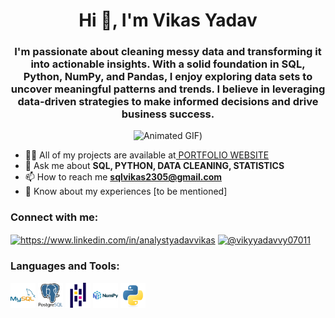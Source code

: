 <h1 align="center">Hi 👋, I'm Vikas Yadav</h1>
<h3 align="center">I'm passionate about cleaning messy data and transforming it into actionable insights. With a solid foundation in SQL, Python, NumPy, and Pandas, I enjoy exploring data sets to uncover meaningful patterns and trends. I believe in leveraging data-driven strategies to make informed decisions and drive business success.</h3>

<div align="center">
  
  ![Animated GIF](https://blog.drumup.io/wp-content/uploads/2018/02/source.gif))
</div>

- 👨‍💻 All of my projects are available at<a href=""> PORTFOLIO WEBSITE</a></li>
- 💬 Ask me about **SQL, PYTHON, DATA CLEANING, STATISTICS**
- 📫 How to reach me **sqlvikas2305@gmail.com**
- 📄 Know about my experiences [to be mentioned]

<h3 align="left">Connect with me:</h3>
<p align="left">
  
  <a href="https://linkedin.com/in/https://www.linkedin.com/in/analystyadavvikas" target="blank"><img align="center" src="https://raw.githubusercontent.com/rahuldkjain/github-profile-readme-generator/master/src/images/icons/Social/linked-in-alt.svg" alt="https://www.linkedin.com/in/analystyadavvikas" height="30" width="40" /></a>
  <a href="https://www.hackerrank.com/@vikyyadavvy07011" target="blank"><img align="center" src="https://raw.githubusercontent.com/rahuldkjain/github-profile-readme-generator/master/src/images/icons/Social/hackerrank.svg" alt="@vikyyadavvy07011" height="30" width="40" /></a>
</p>

<h3 align="left">Languages and Tools:</h3>
<p align="left">
  <a href="https://www.mysql.com/" target="_blank" rel="noreferrer"><img src="https://raw.githubusercontent.com/devicons/devicon/master/icons/mysql/mysql-original-wordmark.svg" alt="mysql" width="40" height="40"/></a>
   <a href="https://www.postgresql.org" target="_blank" rel="noreferrer"><img src="https://raw.githubusercontent.com/devicons/devicon/master/icons/postgresql/postgresql-original-wordmark.svg" alt="postgresql" width="40" height="40"/></a> 
  <a href="https://pandas.pydata.org/" target="_blank" rel="noreferrer"><img src="https://raw.githubusercontent.com/devicons/devicon/2ae2a900d2f041da66e950e4d48052658d850630/icons/pandas/pandas-original.svg" alt="pandas" width="40" height="40"/></a>
  <a href="https://numpy.org/" target="_blank" rel="noreferrer"><img src="https://raw.githubusercontent.com/devicons/devicon/master/icons/numpy/numpy-original-wordmark.svg" alt="numpy" width="40" height="40"/></a>
  <a href="https://www.python.org" target="_blank" rel="noreferrer"><img src="https://raw.githubusercontent.com/devicons/devicon/master/icons/python/python-original.svg" alt="python" width="40" height="40"/></a>
 
</p>


